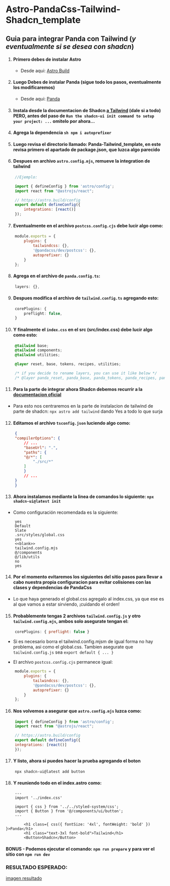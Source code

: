 # Astro-PandaCss-Tailwind-Shadcn_template

## Guia para integrar Panda con Tailwind (*y eventualmente si se desea con shadcn*)

1. #### Primero debes de instalar Astro
    - Desde aqui: [Astro Build](https://docs.astro.build/en/install-and-setup/#start-a-new-project)

2. #### Luego Debes de instalar Panda (sigue todo los pasos, eventualmente los modificaremos)
    -  Desde aqui: [Panda](https://panda-css.com/docs/installation/astro#install-panda)

3. #### Instala desde la documentacion de Shadcn [a Tailwind](https://ui.shadcn.com/docs/installation/astro) (dale si a todo) **PERO**, antes del paso de ```Run the shadcn-ui init command to setup your project: ...``` omitelo por ahora...

4. #### Agrega la dependencia ```sh npm i autoprefixer```

5. #### Luego revisa el directorio llamado: Panda-Tailwind_template, en este revisa primero el apartado de package.json, que luzca algo parecido

6. #### Despues en archivo ```astro.config.mjs```, remueve la integration de tailwind

```mjs
    //Ejemplo:

    import { defineConfig } from 'astro/config';
    import react from "@astrojs/react";

    // https://astro.build/config
    export default defineConfig({
        integrations: [react()]
    });
```


7. #### Eventualmente en el archivo ```postcss.config.cjs``` debe lucir algo como:
```cjs
    module.exports = {
        plugins: {
            tailwindcss: {},
            '@pandacss/dev/postcss': {},
            autoprefixer: {}
	    }
    };
```

8. #### Agrega en el archivo de ```panda.config.ts```:

```ts
	layers: {},
```


9. #### Despues modifica el archivo de ```tailwind.config.ts``` agregando esto:

```ts
	corePlugins: {
		preflight: false,
	}
```


10. #### Y finalmente el ```index.css``` en el src (**src/index.css**) debe lucir algo como esto:

```css
    @tailwind base;
    @tailwind components;
    @tailwind utilities;

    @layer reset, base, tokens, recipes, utilities;

    /* if you decide to rename layers, you can use it like below */
    /* @layer panda_reset, panda_base, panda_tokens, panda_recipes, panda_utilities; */
```

11. #### Para la parte de integrar ahora Shadcn debemos recurrir a la [documentacion oficial](https://ui.shadcn.com/docs/installation/astro)

- Para esto nos centraremos en la parte de instalacion de tailwind de parte de shadcn:
```npx astro add tailwind``` dando Yes a todo lo que surja

12. #### Editamos el archivo ```tsconfig.json``` luciendo algo como:

```json
    {
    "compilerOptions": {
        // ...
        "baseUrl": ".",
        "paths": {
        "@/*": [
            "./src/*"
        ]
        }
        // ...
    }
    }
```

13. #### Ahora instalamos mediante la linea de comandos lo siguiente: ```npx shadcn-ui@latest init```

- Como configuración recomendada es la siguiente:
```shell
    yes
    Default
    Slate
    .src/styles/global.css
    yes
    <<blank>>
    tailwind.config.mjs
    @/components
    @/lib/utils
    no
    yes
```

14. #### Por el momento evitaremos los siguientes del sitio pasos para llevar a cabo nuestra propia configuracion para evitar colisiones con las clases y dependencias de PandaCss

- Lo que haya generado el global.css agregalo al index.css, ya que ese es al que vamos a estar sirviendo, ¡cuidando el orden!

15. #### Probablemente tengas 2 archivos ```tailwind.config.js``` y otro ```tailwind.config.mjs```, ambos solo asegurate tengan el:

```js
    corePlugins: { preflight: false }
```

- Si es necesario borra el tailwind.config.mjsm de igual forma no hay problema, asi como el global.css. Tambien asegurate que ```tailwind.config.js``` sea ```export default { ... }```

- El archivo ```postcss.config.cjs``` permanece igual:
```js
    module.exports = {
        plugins: {
            tailwindcss: {},
            '@pandacss/dev/postcss': {},
            autoprefixer: {}
        }
    };
```

16. #### Nos volvemos a asegurar que ```astro.config.mjs``` luzca como:

```js
    import { defineConfig } from 'astro/config';
    import react from "@astrojs/react";

    // https://astro.build/config
    export default defineConfig({
    integrations: [react()]
    });
```

17. #### Y listo, ahora si puedes hacer la prueba agregando el boton

```shell 
    npx shadcn-ui@latest add button
```

18. #### Y reuniendo todo en el index.astro como:

```tsx
    ---
    import '../index.css'

    import { css } from '../../styled-system/css';
    import { Button } from '@/components/ui/button';
    ---

        <h1 class={ css({ fontSize: '4xl', fontWeight: 'bold' }) }>Panda</h1>
        <h1 class="text-3xl font-bold">Tailwind</h1>
        <Button>Shadcn</Button>
```

#### BONUS - Podemos ejecutar el comando: ``` npm run prepare ``` y para ver el sitio con ``` npm run dev ```

### RESULTADO ESPERADO: 
[imagen resultado](/public/resultado.png)